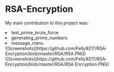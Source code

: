 # RSA-Encryption

My main contribution to this project was: 
<li>test_prime_brute_force</li>
<li>generating_prime_numbers</li>
<li>message_menu</li>
![Screenshots](https://github.com/Felly9217/RSA-Encryption/blob/master/RSA/RSA.PNG)</br>
![Screenshots](https://github.com/Felly9217/RSA-Encryption/blob/master/RSA/RSA Encryption.PNG)</br>

